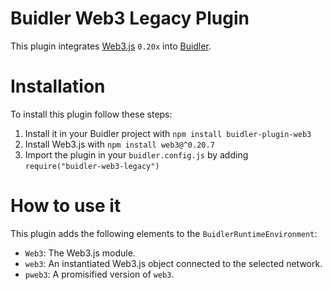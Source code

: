 # Buidler Web3 Legacy Plugin

This plugin integrates [Web3.js](https://github.com/ethereum/web3.js) `0.20x` into [Buidler](http://getbuidler.com).

# Installation

To install this plugin follow these steps:

1. Install it in your Buidler project with `npm install buidler-plugin-web3`
2. Install Web3.js with `npm install web3@^0.20.7`
3. Import the plugin in your `buidler.config.js` by adding `require("buidler-web3-legacy")`

# How to use it

This plugin adds the following elements to the `BuidlerRuntimeEnvironment`:

* `Web3`: The Web3.js module.
* `web3`: An instantiated Web3.js object connected to the selected network.
* `pweb3`: A promisified version of `web3`.
